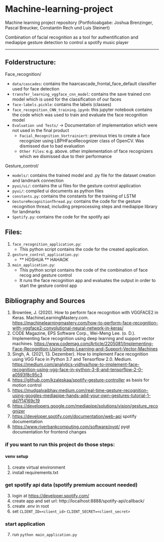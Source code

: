 # Machine-learning-project
Machine learning project repository (Portfolioabgabe: Joshua Brenzinger, Pascal Breucker, Constantin Rech und Luis Steinert)

Combination of facial recognition as a tool for authentification and mediapipe gesture detection to control a spotify music player

--- 
## Folderstructure:

Face_recognition/
  - `data/cascades`: contains the haarcascade_frontal_face_default classifier used for face detection
  - `transfer_learning_vggface_cnn_model`: contains the save trained cnn model which is used for the classification of our faces
  - `face-labels.pickle`: contains the labels (classes)
  - `face_recognition_CNN_training.ipynb`: this jupyter notebook contains the code which was used to train and evaluate the face recognition model
  - `Evaluation und Tests/` -> Documentation of implementation which were not used in the final product 
      - `Facial_Recognition_Vortrainiert`: previous tries to create a face recognizer using LBPHFaceRecognizer class of OpenCV. Was dismissed due to bad evaluation
      - `Other Files`: e.g. above. other implementation of face recognizers which we dismissed due to their performance

Gesture_control/

  - `models/`: contains the trained model and .py file for the dataset creation and landmark connection
  - `pyui/ui/`: contains the ui files for the gesture control application
  - `pyui/`: compiled ui documents as python files
  - `constants.py`: contains the constants for the training of LSTM
  - `GestureRecognitionThread.py`: contains the code for the gesture recognition thread, including preprocessing steps and mediapipe library for landmarks
  - `Spotify.py`: contains the code for the spotify api



## Files:

1. `face_recognition_application.py`: 
   - This python script contains the code for the created application. 
2. `gesture_control_application.py`:
   - ** HOSHUA ** HAHAOK
3. `main_application.py`:
   - This python script contains the code of the combination of face recog and gesture control
   - It runs the face recognition app and evaluates the output in order to start the gesture control app


## Bibliography and Sources

1. Brownlee, J. (2020). How to perform face recognition with VGGFACE2 in Keras. MachineLearningMastery.com. https://machinelearningmastery.com/how-to-perform-face-recognition-with-vggface2-convolutional-neural-network-in-keras/
2. CODE Magazine, EPS Software Corp., Wei-Meng Lee. (o. D.). Implementing face recognition using deep learning and support vector machines. https://www.codemag.com/Article/2205081/Implementing-Face-Recognition-Using-Deep-Learning-and-Support-Vector-Machines
3. Singh, A. (2021, 13. Dezember). How to implement Face recognition using VGG Face in Python 3.7 and Tensorflow 2.0. Medium. https://medium.com/analytics-vidhya/how-to-implement-face-recognition-using-vgg-face-in-python-3-8-and-tensorflow-2-0-a0593f8c95c3
4. https://github.com/kzaleskaa/spotify-gesture-controller as basis for motion control
5. https://mudgalvaibhav.medium.com/real-time-gesture-recognition-using-googles-mediapipe-hands-add-your-own-gestures-tutorial-1-dd7f14169c19
6. https://developers.google.com/mediapipe/solutions/vision/gesture_recognizer
7. https://developer.spotify.com/documentation/web-api spotify documentation
8. https://www.riverbankcomputing.com/software/pyqt/ pyqt documentation for frontend changes

### if you want to run this project do those steps:

#### venv setup
1. create virtual environment
2. install requirements.txt
   
### get spotify api data (spotify premium account needed)

3. login at https://developer.spotify.com/
4. create app and set url: http://localhost:8888/spotify-api/callback/
5. create .env in root 
6. set `CLIENT_ID=<client_id>` 
   `CLIENT_SECRET=<client_secret>`

### start application
7. run `python main_application.py`

